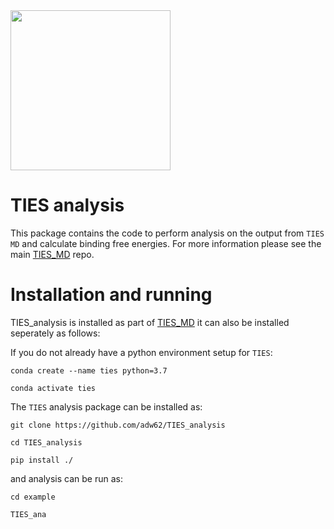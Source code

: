 <img src="https://github.com/adw62/TIES/blob/master/TIES/doc/source/_static/images/TIES_logov2.png" width="256">

# TIES analysis
This package contains the code to perform analysis on the output from `TIES MD` and calculate binding free energies. For more information please see the main [TIES_MD](https://github.com/adw62/TIES_MD) repo.

# Installation and running

TIES_analysis is installed as part of [TIES_MD](https://github.com/adw62/TIES_MD) it can also be installed seperately as follows:

If you do not already have a python environment setup for `TIES`:

```
conda create --name ties python=3.7

conda activate ties
```

The `TIES` analysis package can be installed as:

```
git clone https://github.com/adw62/TIES_analysis

cd TIES_analysis

pip install ./
```

and analysis can be run as:

```
cd example

TIES_ana
```
